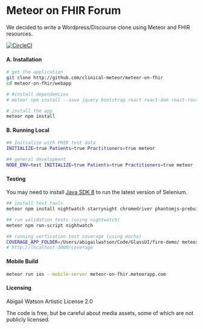 # Meteor on FHIR Forum
We decided to write a Wordpress/Discourse clone using Meteor and FHIR resources.  

[![CircleCI](https://circleci.com/gh/clinical-meteor/meteor-on-fhir/tree/master.svg?style=svg)](https://circleci.com/gh/clinical-meteor/meteor-on-fhir/tree/master)  


#### A. Installation  

```sh
# get the application
git clone http://github.com/clinical-meteor/meteor-on-fhir
cd meteor-on-fhir/webapp

# #install dependencies
# meteor npm install --save jquery bootstrap react react-dom react-router react-bootstrap react-komposer react-router-bootstrap faker jquery-validation react-addons-css-transition-group react-addons-pure-render-mixin react-toolbox react-mixin faker react-highcharts eslint-plugin-react eslint-plugin-meteor eslint-config-eslint react-scroll-box

# install the app
meteor npm install
```


#### B. Running Local

```sh
## Initialize with FHIR test data
INITIALIZE=true Patients=true Practitioners=true meteor

## general development
NODE_ENV=test INITIALIZE=true Patients=true Practitioners=true meteor --settings settings.test.json
```


#### Testing    
You may need to install [Java SDK 8](http://www.oracle.com/technetwork/java/javase/downloads/jdk8-downloads-2133151.html) to run the latest version of Selenium.

```sh
## install test tools
meteor npm install nightwatch starrynight chromedriver phantomjs-prebuilt selenium-standalone-jar

## run validation tests (using nightwatch)
meteor npm run-script nightwatch

## running verfication test coverage (using mocha)
COVERAGE_APP_FOLDER=/Users/abigailwatson/Code/GlassUI/fire-demo/ meteor npm run-script coverage
# http://localhost:3000/coverage
```


#### Mobile Build  

```sh
meteor run ios --mobile-server meteor-on-fhir.meteorapp.com
```    



#### Licensing

Abigail Watson
Artistic License 2.0

The code is free, but be careful about media assets, some of which are not publicly licensed.  
